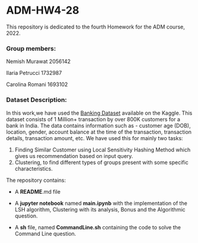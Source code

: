# ADM-HW4-28
This repository is dedicated to the fourth Homework for the ADM course, 2022.

### Group members:

Nemish Murawat 2056142

Ilaria Petrucci 1732987

Carolina Romani 1693102


### Dataset Description:
In this work,we have used the [Banking Dataset](https://www.kaggle.com/datasets/shivamb/bank-customer-segmentation) available on the Kaggle. This dataset consists of 1 Million+ transaction by over 800K customers for a bank in India. The data contains information such as - customer age (DOB), location, gender, account balance at the time of the transaction, transaction details, transaction amount, etc. We have used this for mainly two tasks:

1. Finding Similar Customer using Local Sensitivity Hashing Method which gives us recommendation based on input query.
2. Clustering, to find different types of groups present with some specific characteristics.







The repository contains:

- A **README**.md file

- A **jupyter notebook** named **main.ipynb** with the implementation of the LSH algorithm, Clustering with its analysis, Bonus and the Algorithmic question.

- A **sh** file, named **CommandLine.sh** containing the code to solve the Command Line question.


